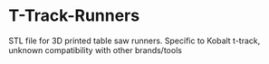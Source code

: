 # T-Track-Runners
STL file for 3D printed table saw runners.  Specific to Kobalt t-track, unknown compatibility with other brands/tools
